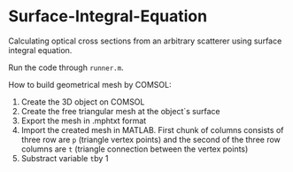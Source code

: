 # Surface-Integral-Equation
Calculating optical cross sections from an arbitrary scatterer using surface integral equation.

Run the code through ``runner.m``.

How to build geometrical mesh by COMSOL:
1. Create the 3D object on COMSOL
2. Create the free triangular mesh at the object`s surface
3. Export the mesh in .mphtxt format
4. Import the created mesh in MATLAB. First chunk of columns consists of three row are ``p`` (triangle vertex points) and the second of the three row columns are ``t`` (triangle connection between the vertex points)
5. Substract variable ``t``by 1


